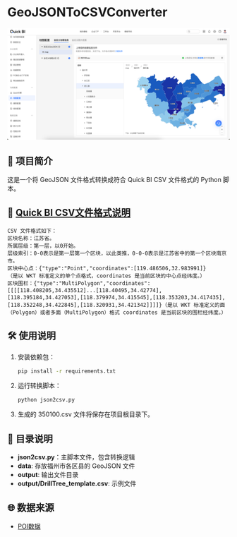 # GeoJSONToCSVConverter

![alt text](images/image.png)

## 📖 项目简介

这是一个将 GeoJSON 文件格式转换成符合 Quick BI CSV 文件格式的 Python 脚本。

## 📄 [Quick BI CSV文件格式说明](https://help.aliyun.com/zh/quick-bi/user-guide/custom-geojson)

```
CSV 文件格式如下：
区块名称：江苏省。
所属层级：第一层，以0开始。
层级索引：0-0表示是第一层第一个区块，以此类推，0-0-0表示是江苏省中的第一个区块南京市。
区块中心点：{"type":"Point","coordinates":[119.486506,32.983991]}
（是以 WKT 标准定义的单个点格式，coordinates 是当前区块的中心点经纬度。）
区块围栏：{"type":"MultiPolygon","coordinates":[[[[118.408205,34.435512]...[118.40495,34.42774],[118.395184,34.427053],[118.379974,34.415545],[118.353203,34.417435],[118.352248,34.422845],[118.320931,34.421342]]]]}（是以 WKT 标准定义的面（Polygon）或者多面（MultiPolygon）格式 coordinates 是当前区块的围栏经纬度。）
```

## 🛠 使用说明

1. 安装依赖包：

    ```sh
    pip install -r requirements.txt
    ```

2. 运行转换脚本：

    ```sh
    python json2csv.py
    ```

3. 生成的 350100.csv 文件将保存在项目根目录下。

## 📂 目录说明

- **json2csv.py**：主脚本文件，包含转换逻辑
- **data**: 存放福州市各区县的 GeoJSON 文件
- **output**: 输出文件目录
- **output/DrillTree_template.csv**: 示例文件

## 🌐 数据来源

- [POI数据](https://www.poi86.com/)
